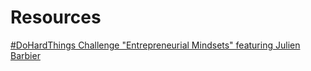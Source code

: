 # Resources

[#DoHardThings Challenge "Entrepreneurial Mindsets" featuring Julien Barbier](https://us06web.zoom.us/rec/play/FgEHwkO34A8qEDdeaRGAgmtkm8xxKMdUHmyzMH2E5f_G7Rvghtvv4irtAZHgpxYgOsgOxd9lOx5DbiCB.rDDcB8ZC1xi6WmfV?continueMode=true&_x_zm_rtaid=DvMDbPLrRSi-WzkFdOwkcg.1678437631047.7422a25bea453c0a87a3b7ec10bbf189&_x_zm_rhtaid=405)
